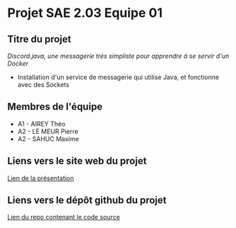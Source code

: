 # Projet SAE 2.03 Equipe 01

## Titre du projet
_Discord.java, une messagerie très simpliste pour apprendre à se servir d'un Docker_

- Installation d'un service de messagerie qui utilise Java, et fonctionne avec des Sockets

## Membres de l'équipe

- A1 - AIREY Théo
- A2 - LE MEUR Pierre
- A2 - SAHUC Maxime

## Liens vers le site web du projet

[Lien de la présentation](https://erreiip.github.io/docker-sae203/)

## Liens vers le dépôt github du projet

[Lien du repo contenant le code source](https://github.com/Erreiip/docker-sae203.git)



